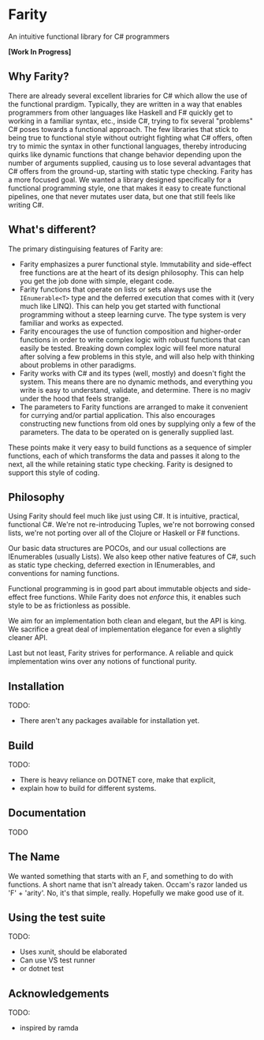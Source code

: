 # Farity
An intuitive functional library for C# programmers

**[Work In Progress]**

## Why Farity?

There are already several excellent libraries for C# which allow the use of the functional prardigm. Typically, they are written in a way that enables programmers from other languages like Haskell and F# quickly get to working in a familiar syntax, etc., inside C#, trying to fix several "problems" C# poses towards a functional approach. The few libraries that stick to being true to functional style without outright fighting what C# offers, often try to mimic the syntax in other functional languages, thereby introducing quirks like dynamic functions that change behavior depending upon the number of arguments supplied, causing us to lose several advantages that C# offers from the ground-up, starting with static type checking. Farity has a more focused goal. We wanted a library designed specifically for a functional programming style, one that makes it easy to create functional pipelines, one that never mutates user data, but one that still feels like writing C#.

## What's different?

The primary distinguising features of Farity are:

* Farity emphasizes a purer functional style. Immutability and side-effect free functions are at the heart of its design philosophy. This can help you get the job done with simple, elegant code.
* Farity functions that operate on lists or sets always use the `IEnumerable<T>` type and the deferred execution that comes with it (very much like LINQ). This can help you get started with functional programming without a steep learning curve. The type system is very familiar and works as expected.
* Farity encourages the use of function composition and higher-order functions in order to write complex logic with robust functions that can easily be tested. Breaking down complex logic will feel more natural after solving a few problems in this style, and will also help with thinking about problems in other paradigms.
* Farity works with C# and its types (well, mostly) and doesn't fight the system. This means there are no dynamic methods, and everything you write is easy to understand, validate, and determine. There is no magiv under the hood that feels strange.
* The parameters to Farity functions are arranged to make it convenient for currying and/or partial application. This also encourages constructing new functions from old ones by supplying only a few of the parameters. The data to be operated on is generally supplied last.

These points make it very easy to build functions as a sequence of simpler functions, each of which transforms the data and passes it along to the next, all the while retaining static type checking. Farity is designed to support this style of coding.

## Philosophy

Using Farity should feel much like just using C#. It is intuitive, practical, functional C#. We're not re-introducing Tuples, we're not borrowing consed lists, we're not porting over all of the Clojure or Haskell or F# functions.

Our basic data structures are POCOs, and our usual collections are IEnumerables (usually Lists). We also keep other native features of C#, such as static type checking, deferred exection in IEnumerables, and conventions for naming functions.

Functional programming is in good part about immutable objects and side-effect free functions. While Farity does not _enforce_ this, it enables such style to be as frictionless as possible.

We aim for an implementation both clean and elegant, but the API is king. We sacrifice a great deal of implementation elegance for even a slightly cleaner API.

Last but not least, Farity strives for performance. A reliable and quick implementation wins over any notions of functional purity.

## Installation

TODO:

* There aren't any packages available for installation yet.

## Build

TODO:

* There is heavy reliance on DOTNET core, make that explicit,
* explain how to build for different systems.

## Documentation

TODO

## The Name

We wanted something that starts with an F, and something to do with functions. A short name that isn't already taken. Occam's razor landed us 'F' + 'arity'. No, it's that simple, really. Hopefully we make good use of it.

## Using the test suite

TODO:

* Uses xunit, should be elaborated
* Can use VS test runner
* or dotnet test

## Acknowledgements

TODO:

* inspired by ramda
